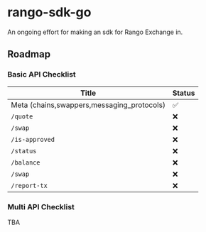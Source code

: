 # rango-sdk-go

An ongoing effort for making an sdk for Rango Exchange in.



## Roadmap

### Basic API Checklist


|Title| Status |
|--|--|
| Meta (chains,swappers,messaging_protocols) | ✅ |
| `/quote` | ❌ |
| `/swap` | ❌ |
| `/is-approved` | ❌ |
| `/status` | ❌ |
| `/balance` | ❌ |
| `/swap` | ❌ |
| `/report-tx` | ❌ |


### Multi API Checklist

TBA